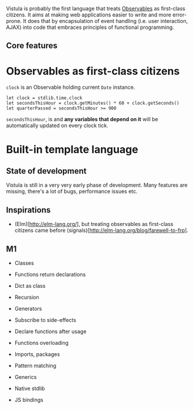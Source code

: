 Vistula is probably the first language that treats [Observables](http://reactivex.io/) as first-class citizens.
It aims at making web applications easier to write and more error-prone. It does that by encapsulation of event handling
(i.e. user interaction, AJAX) into code that embraces principles of functional programming.

## Core features

# Observables as first-class citizens

`clock` is an Observable holding current `Date` instance.

```
let clock = stdlib.time.clock
let secondsThisHour = clock.getMinutes() * 60 + clock.getSeconds()
let quarterPassed = secondsThisHour >= 900
```

`secondsThisHour`, is and **any variables that depend on it** will be automatically updated on every clock tick.

# Built-in template language

## State of development

Vistula is still in a very very early phase of development. Many features are missing,
there's a lot of bugs, performance issues etc.

## Inspirations

* (Elm)[http://elm-lang.org/], but treating observables as first-class citizens
came before (signals)[http://elm-lang.org/blog/farewell-to-frp].

## M1

* Classes
* Functions return declarations

* Dict as class
* Recursion
* Generators
* Subscribe to side-effects
* Declare functions after usage
* Functions overloading
* Imports, packages
* Pattern matching
* Generics
* Native stdlib
* JS bindings
